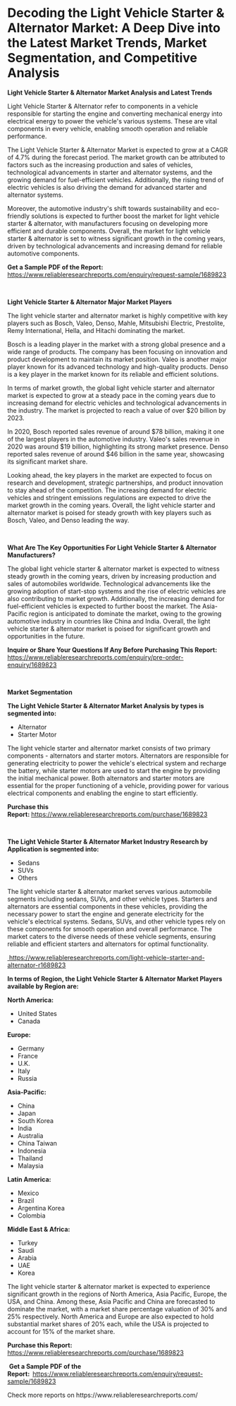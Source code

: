 <p><h1>Decoding the Light Vehicle Starter & Alternator Market: A Deep Dive into the Latest Market Trends, Market Segmentation, and Competitive Analysis</h1></p><p><strong>Light Vehicle Starter & Alternator Market Analysis and Latest Trends</strong></p>
<p><p>Light Vehicle Starter & Alternator refer to components in a vehicle responsible for starting the engine and converting mechanical energy into electrical energy to power the vehicle's various systems. These are vital components in every vehicle, enabling smooth operation and reliable performance.</p><p>The Light Vehicle Starter & Alternator Market is expected to grow at a CAGR of 4.7% during the forecast period. The market growth can be attributed to factors such as the increasing production and sales of vehicles, technological advancements in starter and alternator systems, and the growing demand for fuel-efficient vehicles. Additionally, the rising trend of electric vehicles is also driving the demand for advanced starter and alternator systems.</p><p>Moreover, the automotive industry's shift towards sustainability and eco-friendly solutions is expected to further boost the market for light vehicle starter & alternator, with manufacturers focusing on developing more efficient and durable components. Overall, the market for light vehicle starter & alternator is set to witness significant growth in the coming years, driven by technological advancements and increasing demand for reliable automotive components.</p></p>
<p><strong>Get a Sample PDF of the Report:&nbsp;</strong> <a href="https://www.reliableresearchreports.com/enquiry/request-sample/1689823">https://www.reliableresearchreports.com/enquiry/request-sample/1689823</a></p>
<p>&nbsp;</p>
<p><strong>Light Vehicle Starter & Alternator Major Market Players</strong></p>
<p><p>The light vehicle starter and alternator market is highly competitive with key players such as Bosch, Valeo, Denso, Mahle, Mitsubishi Electric, Prestolite, Remy International, Hella, and Hitachi dominating the market. </p><p>Bosch is a leading player in the market with a strong global presence and a wide range of products. The company has been focusing on innovation and product development to maintain its market position. Valeo is another major player known for its advanced technology and high-quality products. Denso is a key player in the market known for its reliable and efficient solutions.</p><p>In terms of market growth, the global light vehicle starter and alternator market is expected to grow at a steady pace in the coming years due to increasing demand for electric vehicles and technological advancements in the industry. The market is projected to reach a value of over $20 billion by 2023.</p><p>In 2020, Bosch reported sales revenue of around $78 billion, making it one of the largest players in the automotive industry. Valeo's sales revenue in 2020 was around $19 billion, highlighting its strong market presence. Denso reported sales revenue of around $46 billion in the same year, showcasing its significant market share.</p><p>Looking ahead, the key players in the market are expected to focus on research and development, strategic partnerships, and product innovation to stay ahead of the competition. The increasing demand for electric vehicles and stringent emissions regulations are expected to drive the market growth in the coming years. Overall, the light vehicle starter and alternator market is poised for steady growth with key players such as Bosch, Valeo, and Denso leading the way.</p></p>
<p>&nbsp;</p>
<p><strong>What Are The Key Opportunities For Light Vehicle Starter & Alternator Manufacturers?</strong></p>
<p><p>The global light vehicle starter & alternator market is expected to witness steady growth in the coming years, driven by increasing production and sales of automobiles worldwide. Technological advancements like the growing adoption of start-stop systems and the rise of electric vehicles are also contributing to market growth. Additionally, the increasing demand for fuel-efficient vehicles is expected to further boost the market. The Asia-Pacific region is anticipated to dominate the market, owing to the growing automotive industry in countries like China and India. Overall, the light vehicle starter & alternator market is poised for significant growth and opportunities in the future.</p></p>
<p><strong>Inquire or Share Your Questions If Any Before Purchasing This Report:</strong> <a href="https://www.reliableresearchreports.com/enquiry/pre-order-enquiry/1689823">https://www.reliableresearchreports.com/enquiry/pre-order-enquiry/1689823</a></p>
<p>&nbsp;</p>
<p><strong>Market Segmentation</strong></p>
<p><strong>The Light Vehicle Starter & Alternator Market Analysis by types is segmented into:</strong></p>
<p><ul><li>Alternator</li><li>Starter Motor</li></ul></p>
<p><p>The light vehicle starter and alternator market consists of two primary components - alternators and starter motors. Alternators are responsible for generating electricity to power the vehicle's electrical system and recharge the battery, while starter motors are used to start the engine by providing the initial mechanical power. Both alternators and starter motors are essential for the proper functioning of a vehicle, providing power for various electrical components and enabling the engine to start efficiently.</p></p>
<p><strong>Purchase this Report:&nbsp;</strong><a href="https://www.reliableresearchreports.com/purchase/1689823">https://www.reliableresearchreports.com/purchase/1689823</a></p>
<p>&nbsp;</p>
<p><strong>The Light Vehicle Starter & Alternator Market Industry Research by Application is segmented into:</strong></p>
<p><ul><li>Sedans</li><li>SUVs</li><li>Others</li></ul></p>
<p><p>The light vehicle starter & alternator market serves various automobile segments including sedans, SUVs, and other vehicle types. Starters and alternators are essential components in these vehicles, providing the necessary power to start the engine and generate electricity for the vehicle's electrical systems. Sedans, SUVs, and other vehicle types rely on these components for smooth operation and overall performance. The market caters to the diverse needs of these vehicle segments, ensuring reliable and efficient starters and alternators for optimal functionality.</p></p>
<p><a href="https://www.reliableresearchreports.com/light-vehicle-starter-and-alternator-r1689823">&nbsp;https://www.reliableresearchreports.com/light-vehicle-starter-and-alternator-r1689823</a></p>
<p><strong>In terms of Region, the Light Vehicle Starter & Alternator Market Players available by Region are:</strong></p>
<p>
    <p> <strong> North America: </strong>
        <ul>
            <li>United States</li>
            <li>Canada</li>
        </ul>
        </p> 
    <p> <strong> Europe: </strong>
        <ul>
            <li>Germany</li>
            <li>France</li>
            <li>U.K.</li>
            <li>Italy</li>
            <li>Russia</li>
        </ul>
        </p> 
    <p> <strong> Asia-Pacific: </strong>
        <ul>
            <li>China</li>
            <li>Japan</li>
            <li>South Korea</li>
            <li>India</li>
            <li>Australia</li>
            <li>China Taiwan</li>
            <li>Indonesia</li>
            <li>Thailand</li>
            <li>Malaysia</li>
        </ul>
        </p> 
    <p> <strong> Latin America: </strong>
        <ul>
            <li>Mexico</li>
            <li>Brazil</li>
            <li>Argentina Korea</li>
            <li>Colombia</li>
        </ul>
        </p> 
    <p> <strong> Middle East & Africa: </strong>
        <ul>
            <li>Turkey</li>
            <li>Saudi</li>
            <li>Arabia</li>
            <li>UAE</li>
            <li>Korea</li>
        </ul>
    </p>
    </p>
<p><p>The light vehicle starter & alternator market is expected to experience significant growth in the regions of North America, Asia Pacific, Europe, the USA, and China. Among these, Asia Pacific and China are forecasted to dominate the market, with a market share percentage valuation of 30% and 25% respectively. North America and Europe are also expected to hold substantial market shares of 20% each, while the USA is projected to account for 15% of the market share.</p></p>
<p><strong>Purchase this Report: </strong><a href="https://www.reliableresearchreports.com/purchase/1689823">https://www.reliableresearchreports.com/purchase/1689823</a></p>
<p>&nbsp;<strong>Get a Sample PDF of the Report:&nbsp;&nbsp;</strong><a href="https://www.reliableresearchreports.com/enquiry/request-sample/1689823">https://www.reliableresearchreports.com/enquiry/request-sample/1689823</a></p>
<p><strong></strong></p>
<p>Check more reports on https://www.reliableresearchreports.com/</p>